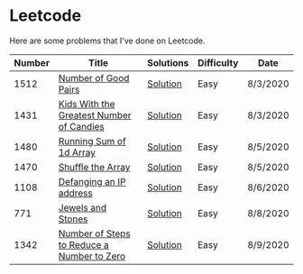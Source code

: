 # Leetcode

Here are some problems that I've done on Leetcode.

| Number | Title                                                                                                                   | Solutions                                                          | Difficulty | Date     |
| ------ | ----------------------------------------------------------------------------------------------------------------------- | ------------------------------------------------------------------ | ---------- | -------- |
| 1512   | [Number of Good Pairs](https://leetcode.com/problems/number-of-good-pairs/)                                             | [Solution](./problems/number-of-good-pairs.js)                     | Easy       | 8/3/2020 |
| 1431   | [Kids With the Greatest Number of Candies](https://leetcode.com/problems/kids-with-the-greatest-number-of-candies/)     | [Solution](./problems/greatest-number-of-candies)                  | Easy       | 8/3/2020 |
| 1480   | [Running Sum of 1d Array](https://leetcode.com/problems/running-sum-of-1d-array/)                                       | [Solution](./problems/running-sum)                                 | Easy       | 8/5/2020 |
| 1470   | [Shuffle the Array](https://leetcode.com/problems/shuffle-the-array/)                                                   | [Solution](./problems/shuffle-the-array)                           | Easy       | 8/5/2020 |
| 1108   | [Defanging an IP address](https://leetcode.com/problems/defanging-an-ip-address/)                                       | [Solution](./problems/shuffle-the-array)                           | Easy       | 8/6/2020 |
| 771    | [Jewels and Stones](https://leetcode.com/problems/jewels-and-stones/)                                                   | [Solution](./problems/jewels-and-stones)                           | Easy       | 8/8/2020 |
| 1342   | [Number of Steps to Reduce a Number to Zero](https://leetcode.com/problems/number-of-steps-to-reduce-a-number-to-zero/) | [Solution](./problems/number-of-steps-to-reduce-a-number-to-zero/) | Easy       | 8/9/2020 |
